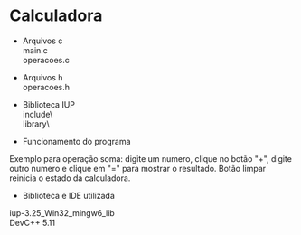 # Calculadora

- Arquivos c  
main.c  
operacoes.c  

- Arquivos h  
operacoes.h  

- Biblioteca IUP  
include\  
library\  


- Funcionamento do programa

Exemplo para operação soma: digite um numero, clique no botão "+", digite outro numero e clique em "=" para mostrar o resultado. Botão limpar reinicia o estado da calculadora.


- Biblioteca e IDE utilizada

iup-3.25_Win32_mingw6_lib  
DevC++ 5.11
